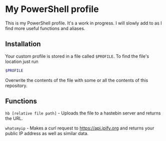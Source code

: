 # My PowerShell profile

This is my PowerShell profile. It's a work in progress. I will slowly add to as I find more useful functions and aliases.

## Installation

Your custom profile is stored in a file called `$PROFILE`. To find the file's location just run

```powershell
$PROFILE
```

Overwrite the contents of the file with some or all the contents of this repository.

## Functions

`hb [relative file path]` - Uploads the file to a hastebin server and returns the URL.

`whatsmyip` - Makes a curl request to https://api.ipify.org and returns your public IP address as well as similar data.
